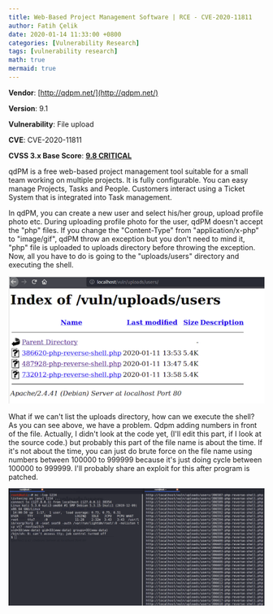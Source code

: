 ```yaml
---
title: Web-Based Project Management Software | RCE - CVE-2020-11811
author: Fatih Çelik
date: 2020-01-14 11:33:00 +0800
categories: [Vulnerability Research]
tags: [vulnerability research]
math: true
mermaid: true
---
```


**Vendor**: [http://qdpm.net/](http://qdpm.net/)

**Version**: 9.1

**Vulnerability**: File upload

**CVE**: CVE-2020-11811

**CVSS 3.x Base Score**: **[9.8 CRITICAL](https://nvd.nist.gov/vuln-metrics/cvss/v3-calculator?name=CVE-2020-11811&vector=AV:N/AC:L/PR:N/UI:N/S:U/C:H/I:H/A:H&version=3.1&source=NIST)**

qdPM is a free web-based project management tool suitable for a small team working on multiple projects. It is fully configurable. You can easy manage Projects, Tasks and People. Customers interact using a Ticket System that is integrated into Task management.

In qdPM, you can create a new user and select his/her group, upload profile photo etc. During uploading profile photo for the user, qdPM doesn't accept the "php" files. If you change the "Content-Type" from "application/x-php" to "image/gif", qdPM throw an exception but you don't need to mind it, "php" file is uploaded to uploads directory before throwing the exception. Now, all you have to do is going to the "uploads/users" directory and executing the shell.

![](/photos/qdpm-1.png)

What if we can't list the uploads directory, how can we execute the shell? As you can see above, we have a problem. Qdpm adding numbers in front of the file. Actually, I didn't look at the code yet, (I'll edit this part, if I look at the source code.) but probably this part of the file name is about the time. If it's not about the time, you can just do brute force on the file name using numbers between 100000 to 999999 because it's just doing cycle between 100000 to 999999. I'll probably share an exploit for this after program is patched.

![](/photos/qdpm-2.png)
